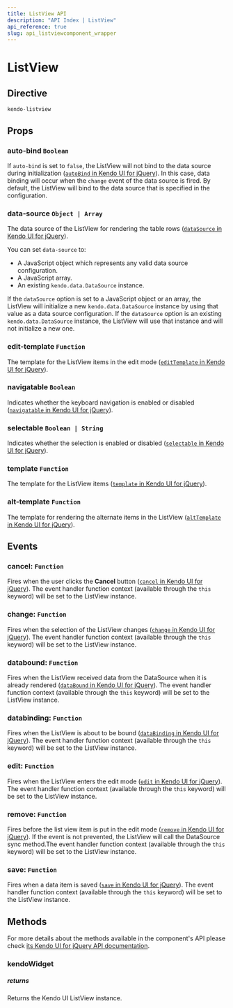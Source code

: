 ```yaml
---
title: ListView API
description: "API Index | ListView"
api_reference: true
slug: api_listviewcomponent_wrapper
---
```


# ListView

## Directive

`kendo-listview`

## Props

### auto-bind `Boolean`

If `auto-bind` is set to `false`, the ListView will not bind to the data source during initialization ([`autoBind` in Kendo UI for jQuery](https://docs.telerik.com/kendo-ui/api/javascript/ui/listview/configuration/autobind)). In this case, data binding will occur when the `change` event of the data source is fired. By default, the ListView will bind to the data source that is specified in the configuration.

### data-source `Object | Array`

The data source of the ListView for rendering the table rows ([`dataSource` in Kendo UI for jQuery](https://docs.telerik.com/kendo-ui/api/javascript/ui/listview/configuration/datasource)).

You can set `data-source` to:

* A JavaScript object which represents any valid data source configuration.
* A JavaScript array.
* An existing `kendo.data.DataSource` instance.

If the `dataSource` option is set to a JavaScript object or an array, the ListView will initialize a new `kendo.data.DataSource` instance by using that value as a data source configuration. If the `dataSource` option is an existing `kendo.data.DataSource` instance, the ListView will use that instance and will not initialize a new one.

### edit-template `Function`

The template for the ListView items in the edit mode ([`editTemplate` in Kendo UI for jQuery](https://docs.telerik.com/kendo-ui/api/javascript/ui/listview/configuration/edittemplate)).

### navigatable `Boolean`

Indicates whether the keyboard navigation is enabled or disabled ([`navigatable` in Kendo UI for jQuery](https://docs.telerik.com/kendo-ui/api/javascript/ui/listview/configuration/navigatable)).

### selectable `Boolean | String`

Indicates whether the selection is enabled or disabled ([`selectable` in Kendo UI for jQuery](https://docs.telerik.com/kendo-ui/api/javascript/ui/listview/configuration/selectable)).

### template `Function`

The template for the ListView items ([`template` in Kendo UI for jQuery](https://docs.telerik.com/kendo-ui/api/javascript/ui/listview/configuration/template)).

### alt-template `Function`

The template for rendering the alternate items in the ListView ([`altTemplate` in Kendo UI for jQuery](https://docs.telerik.com/kendo-ui/api/javascript/ui/listview/configuration/alttemplate)).

## Events

### cancel: `Function`

Fires when the user clicks the **Cancel** button ([`cancel` in Kendo UI for jQuery](https://docs.telerik.com/kendo-ui/api/javascript/ui/listview/events/cancel)). The event handler function context (available through the `this` keyword) will be set to the ListView instance.

### change: `Function`

Fires when the selection of the ListView changes ([`change` in Kendo UI for jQuery](https://docs.telerik.com/kendo-ui/api/javascript/ui/listview/events/change)). The event handler function context (available through the `this` keyword) will be set to the ListView instance.

### databound: `Function`

Fires when the ListView received data from the DataSource when it is already rendered ([`dataBound` in Kendo UI for jQuery](https://docs.telerik.com/kendo-ui/api/javascript/ui/listview/events/databound)). The event handler function context (available through the `this` keyword) will be set to the ListView instance.

### databinding: `Function`

Fires when the ListView is about to be bound ([`dataBinding` in Kendo UI for jQuery](https://docs.telerik.com/kendo-ui/api/javascript/ui/listview/events/databinding)). The event handler function context (available through the `this` keyword) will be set to the ListView instance.

### edit: `Function`

Fires when the ListView enters the edit mode ([`edit` in Kendo UI for jQuery](https://docs.telerik.com/kendo-ui/api/javascript/ui/listview/events/edit)). The event handler function context (available through the `this` keyword) will be set to the ListView instance.

### remove: `Function`

Fires before the list view item is put in the edit mode ([`remove` in Kendo UI for jQuery](https://docs.telerik.com/kendo-ui/api/javascript/ui/listview/events/remove)). If the event is not prevented, the ListView will call the DataSource sync method.The event handler function context (available through the `this` keyword) will be set to the ListView instance.

### save: `Function`

Fires when a data item is saved ([`save` in Kendo UI for jQuery](https://docs.telerik.com/kendo-ui/api/javascript/ui/listview/events/save)). The event handler function context (available through the `this` keyword) will be set to the ListView instance.

## Methods

For more details about the methods available in the component's API please check [its Kendo UI for jQuery API documentation](https://docs.telerik.com/kendo-ui/api/javascript/ui/listview#methods). 

### kendoWidget

##### returns

Returns the Kendo UI ListView instance.
